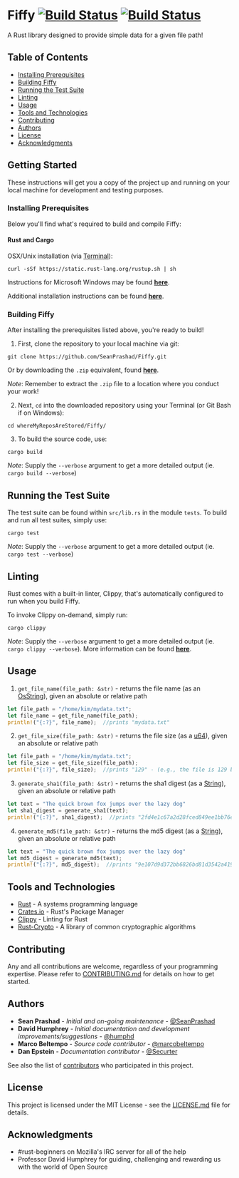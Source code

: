 # Fiffy [![Build Status](https://travis-ci.org/SeanPrashad/Fiffy.svg?branch=master)](https://travis-ci.org/SeanPrashad/Fiffy) [![Build Status]( https://img.shields.io/crates/v/fiffy.svg)](https://crates.io/crates/fiffy)

A Rust library designed to provide simple data for a given file path!

## Table of Contents

  * [Installing Prerequisites](#installing-prerequisites)
  * [Building Fiffy](#building-fiffy)
  * [Running the Test Suite](#running-the-test-suite)
  * [Linting](#linting)
  * [Usage](#usage)
  * [Tools and Technologies](#tools-and-technologies)
  * [Contributing](#contributing)
  * [Authors](#authors)
  * [License](#license)
  * [Acknowledgments](#acknowledgments)

## Getting Started

These instructions will get you a copy of the project up and running on your local machine for development and testing purposes.

### Installing Prerequisites

Below you'll find what's required to build and compile Fiffy:

#### Rust and Cargo

OSX/Unix installation (via [Terminal](https://en.wikipedia.org/wiki/Terminal_(macOS))):

```
curl -sSf https://static.rust-lang.org/rustup.sh | sh
```

Instructions for Microsoft Windows may be found **[here](https://github.com/rust-lang/cargo#compiling-from-source)**.

Additional installation instructions can be found **[here](http://doc.crates.io/#installing)**.

### Building Fiffy

After installing the prerequisites listed above, you're ready to build!

1. First, clone the repository to your local machine via git:

  ```
  git clone https://github.com/SeanPrashad/Fiffy.git
  ```

  Or by downloading the `.zip` equivalent, found **[here](https://github.com/SeanPrashad/Fiffy/archive/master.zip)**.

  *Note*: Remember to extract the `.zip` file to a location where you conduct your work!

2. Next, `cd` into the downloaded repository using your Terminal (or Git Bash if on Windows):

  ```
  cd whereMyReposAreStored/Fiffy/
  ```

3. To build the source code, use:

  ```
  cargo build
  ```

*Note*: Supply the `--verbose` argument to get a more detailed output (ie. `cargo build --verbose`)

## Running the Test Suite

The test suite can be found within `src/lib.rs` in the module `tests`. To build and run all test suites, simply use:

```
cargo test
```

*Note*: Supply the `--verbose` argument to get a more detailed output (ie. `cargo test --verbose`)

## Linting

Rust comes with a built-in linter, Clippy, that's automatically configured to run when you build Fiffy.

To invoke Clippy on-demand, simply run:

```
cargo clippy
```

*Note*: Supply the `--verbose` argument to get a more detailed output (ie. `cargo clippy --verbose`). More information can be found **[here](https://github.com/rust-lang-nursery/rust-clippy#usage)**.

## Usage

1. `get_file_name(file_path: &str)` - returns the file name (as an [OsString](https://doc.rust-lang.org/std/ffi/struct.OsString.html)), given an absolute or relative path

  ```Rust
  let file_path = "/home/kim/mydata.txt";
  let file_name = get_file_name(file_path);
  println!("{:?}", file_name);  //prints "mydata.txt"
  ```

2. `get_file_size(file_path: &str)` - returns the file size (as a [u64](http://manishearth.github.io/rust-internals-docs/std/primitive.u64.html)), given an absolute or relative path

  ```Rust
  let file_path = "/home/kim/mydata.txt";
  let file_size = get_file_size(file_path);
  println!("{:?}", file_size);  //prints "129" - (e.g., the file is 129 bytes on disk)
  ```

3. `generate_sha1(file_path: &str)` - returns the sha1 digest (as a [String](https://doc.rust-lang.org/std/string/struct.String.html)), given an absolute or relative path

  ```Rust
  let text = "The quick brown fox jumps over the lazy dog"
  let sha1_digest = generate_sha1(text);
  println!("{:?}", sha1_digest);  //prints "2fd4e1c67a2d28fced849ee1bb76e7391b93eb12"
  ```

4. `generate_md5(file_path: &str)` - returns the md5 digest (as a [String](https://doc.rust-lang.org/std/string/struct.String.html)), given an absolute or relative path

  ```Rust
  let text = "The quick brown fox jumps over the lazy dog"
  let md5_digest = generate_md5(text);
  println!("{:?}", md5_digest);  //prints "9e107d9d372bb6826bd81d3542a419d6"
  ```

## Tools and Technologies

* [Rust](https://www.rust-lang.org/en-US/index.html) - A systems programming language
* [Crates.io](https://crates.io/) - Rust's Package Manager
* [Clippy](https://github.com/rust-lang-nursery/rust-clippy#rust-clippy) - Linting for Rust
* [Rust-Crypto](https://crates.io/crates/rust-crypto) - A library of common cryptographic algorithms

## Contributing

Any and all contributions are welcome, regardless of your programming expertise. Please refer to [CONTRIBUTING.md](CONTRIBUTING.md) for details on how to get started.

## Authors

* **Sean Prashad** - *Initial and on-going maintenance* - [@SeanPrashad](https://github.com/SeanPrashad)
* **David Humphrey** - *Initial documentation and development improvements/suggestions* - [@humphd](https://github.com/humphd)
* **Marco Beltempo** - *Source code contributor* - [@marcobeltempo](https://github.com/marcobeltempo)
* **Dan Epstein** - *Documentation contributor* - [@Securter](https://github.com/Securter)

See also the list of [contributors](https://github.com/SeanPrashad/Fiffy/graphs/contributors) who participated in this project.

## License

This project is licensed under the MIT License - see the [LICENSE.md](LICENSE.md) file for details.

## Acknowledgments

* #rust-beginners on Mozilla's IRC server for all of the help
* Professor David Humphrey for guiding, challenging and rewarding us with the world of Open Source
